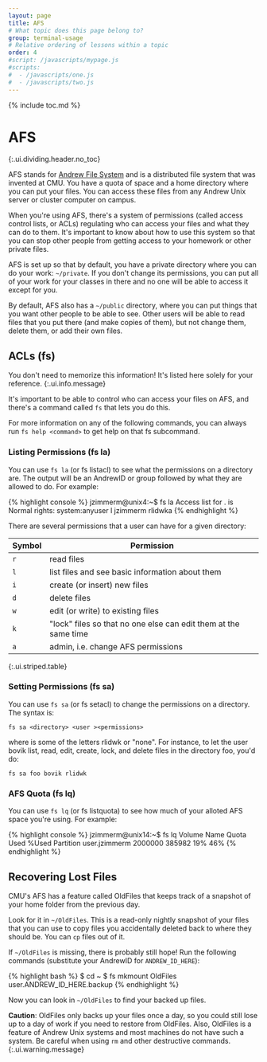 ```yaml
---
layout: page
title: AFS
# What topic does this page belong to?
group: terminal-usage
# Relative ordering of lessons within a topic
order: 4
#script: /javascripts/mypage.js
#scripts:
#  - /javascripts/one.js
#  - /javascripts/two.js
---
```



{% include toc.md %}

# AFS
{:.ui.dividing.header.no_toc}

AFS stands for [Andrew File System] and is a distributed file system that was
invented at CMU. You have a quota of space and a home directory where you can
put your files. You can access these files from any Andrew Unix server or
cluster computer on campus.

When you're using AFS, there's a system of permissions (called access control
lists, or ACLs) regulating who can access your files and what they can do to
them.  It's important to know about how to use this system so that you can stop
other people from getting access to your homework or other private files.

AFS is set up so that by default, you have a private directory where you can do
your work: `~/private`. If you don't change its permissions, you can put all of
your work for your classes in there and no one will be able to access it except
for you.

By default, AFS also has a `~/public` directory, where you can put things that you
want other people to be able to see. Other users will be able to read files that
you put there (and make copies of them), but not change them, delete them, or
add their own files.

## ACLs (fs)

You don't need to memorize this information! It's listed here solely for your
reference.
{:.ui.info.message}

It's important to be able to control who can access your files on AFS, and
there's a command called `fs` that lets you do this.

For more information on any of the following commands, you can always run `fs
help <command>` to get help on that fs subcommand.

### Listing Permissions (fs la)

You can use `fs la` (or fs listacl) to see what the permissions on a directory
are. The output will be an AndrewID or group followed by what they are allowed
to do. For example:

{% highlight console %}
jzimmerm@unix4:~$ fs la
Access list for . is
Normal rights:
  system:anyuser l
  jzimmerm rlidwka
{% endhighlight %}

There are several permissions that a user can have for a given directory:

| Symbol | Permission                                                      |
| ------ | ----------                                                      |
| `r`    | read files                                                      |
| `l`    | list files and see basic information about them                 |
| `i`    | create (or insert) new files                                    |
| `d`    | delete files                                                    |
| `w`    | edit (or write) to existing files                               |
| `k`    | "lock" files so that no one else can edit them at the same time |
| `a`    | admin, i.e. change AFS permissions                              |
{:.ui.striped.table}

### Setting Permissions (fs sa)

You can use `fs sa` (or fs setacl) to change the permissions on a directory. The
syntax is:

~~~
fs sa <directory> <user ><permissions>
~~~

where <permissions> is some of the letters rlidwk or "none". For instance, to let
the user bovik list, read, edit, create, lock, and delete files in the directory
foo, you'd do:

~~~
fs sa foo bovik rlidwk
~~~

### AFS Quota (fs lq)

You can use `fs lq` (or fs listquota) to see how much of your alloted AFS space
you're using. For example:

{% highlight console %}
jzimmerm@unix14:~$ fs lq
Volume Name                    Quota       Used %Used   Partition
user.jzimmerm                2000000     385982   19%         46%
{% endhighlight %}


## Recovering Lost Files

CMU's AFS has a feature called OldFiles that keeps track of a snapshot of your
home folder from the previous day.

Look for it in `~/OldFiles`. This is a read-only nightly snapshot of your files
that you can use to copy files you accidentally deleted back to where they
should be. You can `cp` files out of it.

If `~/OldFiles` is missing, there is probably still hope! Run the following
commands (substitute your AndrewID for `ANDREW_ID_HERE`):

{% highlight bash %}
$ cd ~
$ fs mkmount OldFiles user.ANDREW_ID_HERE.backup
{% endhighlight %}

Now you can look in `~/OldFiles` to find your backed up files.

__Caution__: OldFiles only backs up your files once a day, so you
could still lose up to a day of work if you need to restore from OldFiles.
Also, OldFiles is a feature of Andrew Unix systems and most machines do not
have such a system. Be careful when using `rm` and other destructive commands.
{:.ui.warning.message}


[Andrew File System]: https://en.wikipedia.org/wiki/Andrew_File_System
